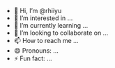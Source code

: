 - 👋 Hi, I’m @rhiiyu
- 👀 I’m interested in ...
- 🌱 I’m currently learning ...
- 💞️ I’m looking to collaborate on ...
- 📫 How to reach me ...
- 😄 Pronouns: ...
- ⚡ Fun fact: ...

<!---
rhiiyu/rhiiyu is a ✨ special ✨ repository because its `README.md` (this file) appears on your GitHub profile.
You can click the Preview link to take a look at your changes.
--->
